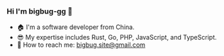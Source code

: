 ### Hi I'm bigbug-gg 👋

- 🏠 I'm a software developer from China.
- 😎  My expertise includes Rust, Go, PHP, JavaScript, and TypeScript.
- 📩 How to reach me: bigbug.site@gmail.com

<!--
**bigbug-gg/bigbug-gg** is a ✨ _special_ ✨ repository because its `README.md` (this file) appears on your GitHub profile.

Here are some ideas to get you started:

- 🔭 I’m currently working on ...
- 🌱 I’m currently learning ...
- 👯 I’m looking to collaborate on ...
- 🤔 I’m looking for help with ...
- 💬 Ask me about ...
- 📫 How to reach me: ...
- 😄 Pronouns: ...
- ⚡ Fun fact: ...
-->
